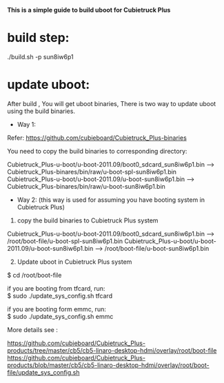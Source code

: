 
**This is a simple guide to build uboot for Cubietruck Plus**

# build step:

  ./build.sh -p sun8iw6p1



# update uboot:

After build , You will get uboot binaries, There is two way to update uboot using the build binaries.

* Way 1:

Refer: https://github.com/cubieboard/Cubietruck_Plus-binaries

You need to copy the build binaries to corresponding directory:

  Cubietruck_Plus-u-boot/u-boot-2011.09/boot0_sdcard_sun8iw6p1.bin  --> Cubietruck_Plus-binares/bin/raw/u-boot-spl-sun8iw6p1.bin<br>
  Cubietruck_Plus-u-boot/u-boot-2011.09/u-boot-sun8iw6p1.bin        --> Cubietruck_Plus-binares/bin/raw/u-boot-sun8iw6p1.bin 

* Way 2: (this way is used for assuming you have booting system in Cubietruck Plus)

1. copy the build binaries to Cubietruck Plus system

  Cubietruck_Plus-u-boot/u-boot-2011.09/boot0_sdcard_sun8iw6p1.bin  -->  /root/boot-file/u-boot-spl-sun8iw6p1.bin
  Cubietruck_Plus-u-boot/u-boot-2011.09/u-boot-sun8iw6p1.bin        -->  /root/boot-file/u-boot-sun8iw6p1.bin


2. Update uboot in Cubietruck Plus system

  $ cd /root/boot-file
  
  if you are booting from tfcard, run:<br>
  $ sudo ./update_sys_config.sh tfcard

  if you are booting form emmc, run:<br>
  $ sudo ./update_sys_config.sh emmc

More details see :

https://github.com/cubieboard/Cubietruck_Plus-products/tree/master/cb5/cb5-linaro-desktop-hdmi/overlay/root/boot-file
https://github.com/cubieboard/Cubietruck_Plus-products/blob/master/cb5/cb5-linaro-desktop-hdmi/overlay/root/boot-file/update_sys_config.sh

